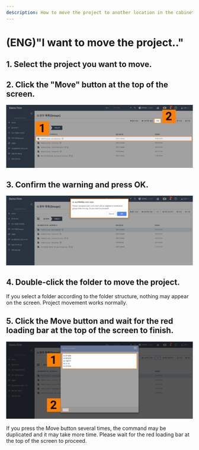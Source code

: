```yaml
---
description: How to move the project to another location in the cabinet.
---
```


# \(ENG\)"I want to move the project.."

## 1. Select the project you want to move.

## 2. Click the "Move" button at the top of the screen.

![](../.gitbook/assets/image-42.png)

## 3. Confirm the warning and press OK.

![](../.gitbook/assets/image-162.png)

## 4. Double-click the folder to move the project.

If you select a folder according to the folder structure, nothing may appear on the screen. Project movement works normally.



## 5. Click the Move button and wait for the red loading bar at the top of the screen to finish.

![](../.gitbook/assets/image-161.png)

If you press the Move button several times, the command may be duplicated and it may take more time. Please wait for the red loading bar at the top of the screen to proceed.

